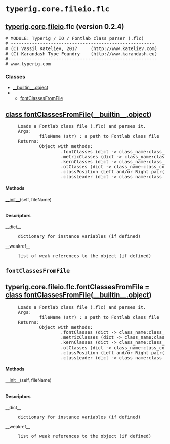 

<a name="typerig.core.fileio.flc"></a>

# `typerig.core.fileio.flc`


<h2><a href="./typerig.html">typerig</a>.<a href="./typerig.core.html">core</a>.<a href="./typerig.core.fileio.html">fileio</a>.flc (<span class="info">version 0.2.4)</h2> <div class="module">  <div class="docstring">

<pre class="doc" markdown="0"># MODULE: Typerig / IO / Fontlab class parser (.flc)
# ------------------------------------------------------
# (C) Vassil Kateliev, 2017     (http://www.kateliev.com)
# (C) Karandash Type Foundry    (http://www.karandash.eu)
#--------------------------------------------------------
# www.typerig.com</pre>

</div>  <div class="classes"><h3>Classes</h3><ul class="tree"><li><span class="class-name"><a href="./__builtin__.html#object">__builtin__.object</a></span></li><li><ul class="tree"><li><span class="class-name"><a href="./typerig.core.fileio.flc.html#fontClassesFromFile">fontClassesFromFile</a></span></li></ul></li></ul><dl class="classes"><dt class="class"><h2><a name="fontClassesFromFile" href="#fontClassesFromFile">class <span class="class-name">fontClassesFromFile</span></a>(<a href="./__builtin__.html#object">__builtin__.object</a>)</h2></dt><dd class="class"><dd>


<pre class="doc" markdown="0">Loads a Fontlab class file (.flc) and parses it. 
Args:
        fileName (str) : a path to Fontlab class file
Returns:
        Object with methods:
                .fontClasses (dict -> class_name:class_contents)
                .metricClasses (dict -> class_name:class_contents)
                .kernClasses (dict -> class_name:class_contents)
                .otClasses (dict -> class_name:class_contents)
                .classPosition (Left and/or Right pair(s)); Metric (Left, Width, Right)
                .classLeader (dict -> class_name:class_leader)</pre>


</dd><h4 class="head-methods">Methods </h4><dl class="function"><dt><a name="fontClassesFromFile-__init__" href="#fontClassesFromFile-__init__"><span class="function-name">__init__</span></a><span class="argspec">(self, fileName)</span></dt><dd>

<pre class="doc" markdown="0"></pre>

</dd></dl>

  <h4 class="head-desc">Descriptors </h4><dl class="descriptor"><dt>__dict__</dt>
<dd>

<pre class="doc" markdown="0">dictionary for instance variables (if defined)</pre>

</dd>
</dl>
<dl class="descriptor"><dt>__weakref__</dt>
<dd>

<pre class="doc" markdown="0">list of weak references to the object (if defined)</pre>

</dd>
</dl>
</dd></dl></div></div>


<a name="typerig.core.fileio.flc.fontClassesFromFile"></a>

## `fontClassesFromFile`


<dt class="class"><h2><span class="class-name">typerig.core.fileio.flc.fontClassesFromFile</span> = <a name="typerig.core.fileio.flc.fontClassesFromFile" href="#typerig.core.fileio.flc.fontClassesFromFile">class fontClassesFromFile</a>(<a href="./__builtin__.html#object">__builtin__.object</a>)</h2></dt><dd class="class"><dd>


<pre class="doc" markdown="0">Loads a Fontlab class file (.flc) and parses it. 
Args:
        fileName (str) : a path to Fontlab class file
Returns:
        Object with methods:
                .fontClasses (dict -> class_name:class_contents)
                .metricClasses (dict -> class_name:class_contents)
                .kernClasses (dict -> class_name:class_contents)
                .otClasses (dict -> class_name:class_contents)
                .classPosition (Left and/or Right pair(s)); Metric (Left, Width, Right)
                .classLeader (dict -> class_name:class_leader)</pre>


</dd><h4 class="head-methods">Methods </h4><dl class="function"><dt><a name="fontClassesFromFile-__init__" href="#fontClassesFromFile-__init__"><span class="function-name">__init__</span></a><span class="argspec">(self, fileName)</span></dt><dd>

<pre class="doc" markdown="0"></pre>

</dd></dl>

  <h4 class="head-desc">Descriptors </h4><dl class="descriptor"><dt>__dict__</dt>
<dd>

<pre class="doc" markdown="0">dictionary for instance variables (if defined)</pre>

</dd>
</dl>
<dl class="descriptor"><dt>__weakref__</dt>
<dd>

<pre class="doc" markdown="0">list of weak references to the object (if defined)</pre>

</dd>
</dl>
</dd>
